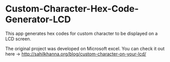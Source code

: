 # Custom-Character-Hex-Code-Generator-LCD
This app generates hex codes for custom character to be displayed on a LCD screen.

The original project was developed on Microsoft excel.
You can check it out here ->
http://sahilkhanna.org/blog/custom-character-on-your-lcd/
